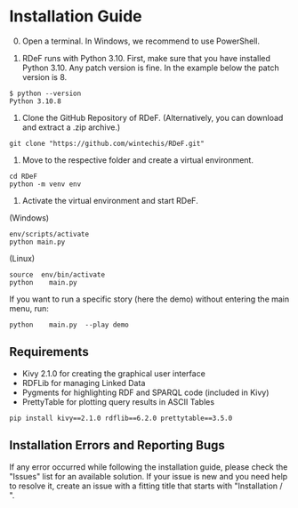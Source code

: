 # Installation Guide

0. Open a terminal. In Windows, we recommend to use PowerShell.
   
1. RDeF runs with Python 3.10. 
First, make sure that you have installed Python 3.10. Any patch version is fine. In the example below the patch version is 8.
```shell
$ python --version
Python 3.10.8
```

1. Clone the GitHub Repository of RDeF. (Alternatively, you can download and extract a .zip archive.) 
```shell
git clone "https://github.com/wintechis/RDeF.git"
```

1. Move to the respective folder and create a virtual environment.
```shell
cd RDeF
python -m venv env
```

1. Activate the virtual environment and start RDeF. 
   
(Windows)
```shell
env/scripts/activate
python main.py
```

(Linux)
```shell
source  env/bin/activate
python    main.py 
```

If you want to run a specific story (here the demo) without entering the main menu, run:
```shell
python    main.py  --play demo
```

## Requirements
* Kivy 2.1.0 for creating the graphical user interface
* RDFLib for managing Linked Data
* Pygments for highlighting RDF and SPARQL code (included in Kivy)
* PrettyTable for plotting query results in ASCII Tables

```shell
pip install kivy==2.1.0 rdflib==6.2.0 prettytable==3.5.0
```

## Installation Errors and Reporting Bugs
If any error occurred while following the installation guide, please check the "Issues" list for an available solution. If your issue is new and you need help to resolve it, create an issue with a fitting title that starts with "Installation / ". 
